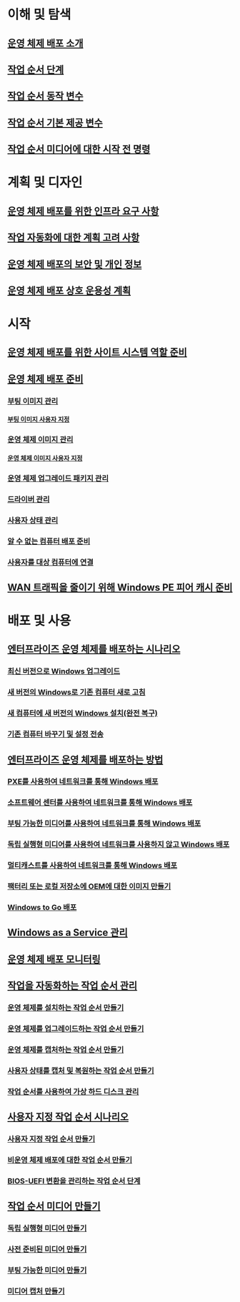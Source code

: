 # 이해 및 탐색
## [운영 체제 배포 소개](understand/introduction-to-operating-system-deployment.md)
## [작업 순서 단계](understand/task-sequence-steps.md)
## [작업 순서 동작 변수](understand/task-sequence-action-variables.md)
## [작업 순서 기본 제공 변수](understand/task-sequence-built-in-variables.md)
## [작업 순서 미디어에 대한 시작 전 명령](understand/prestart-commands-for-task-sequence-media.md)

# 계획 및 디자인
## [운영 체제 배포를 위한 인프라 요구 사항](plan-design/infrastructure-requirements-for-operating-system-deployment.md)
## [작업 자동화에 대한 계획 고려 사항](plan-design/planning-considerations-for-automating-tasks.md)
## [운영 체제 배포의 보안 및 개인 정보](plan-design/security-and-privacy-for-operating-system-deployment.md)
## [운영 체제 배포 상호 운용성 계획](plan-design/planning-for-operating-system-deployment-interoperability.md)

# 시작
## [운영 체제 배포를 위한 사이트 시스템 역할 준비](get-started/prepare-site-system-roles-for-operating-system-deployments.md)
## [운영 체제 배포 준비](get-started/prepare-for-operating-system-deployment.md)
### [부팅 이미지 관리](get-started/manage-boot-images.md)
#### [부팅 이미지 사용자 지정](get-started/customize-boot-images.md)

### [운영 체제 이미지 관리](get-started/manage-operating-system-images.md)
#### [운영 체제 이미지 사용자 지정](get-started/customize-operating-system-images.md)

### [운영 체제 업그레이드 패키지 관리](get-started/manage-operating-system-upgrade-packages.md)
### [드라이버 관리](get-started/manage-drivers.md)
### [사용자 상태 관리](get-started/manage-user-state.md)
### [알 수 없는 컴퓨터 배포 준비](get-started/prepare-for-unknown-computer-deployments.md)
### [사용자를 대상 컴퓨터에 연결](get-started/associate-users-with-a-destination-computer.md)

## [WAN 트래픽을 줄이기 위해 Windows PE 피어 캐시 준비](get-started/prepare-windows-pe-peer-cache-to-reduce-wan-traffic.md)

# 배포 및 사용
## [엔터프라이즈 운영 체제를 배포하는 시나리오](deploy-use/scenarios-to-deploy-enterprise-operating-systems.md)
### [최신 버전으로 Windows 업그레이드](deploy-use/upgrade-windows-to-the-latest-version.md)
### [새 버전의 Windows로 기존 컴퓨터 새로 고침](deploy-use/refresh-an-existing-computer-with-a-new-version-of-windows.md)
### [새 컴퓨터에 새 버전의 Windows 설치(완전 복구)](deploy-use/install-new-windows-version-new-computer-bare-metal.md)
### [기존 컴퓨터 바꾸기 및 설정 전송](deploy-use/replace-an-existing-computer-and-transfer-settings.md)

## [엔터프라이즈 운영 체제를 배포하는 방법](deploy-use/methods-to-deploy-enterprise-operating-systems.md)
### [PXE를 사용하여 네트워크를 통해 Windows 배포](deploy-use/use-pxe-to-deploy-windows-over-the-network.md)
### [소프트웨어 센터를 사용하여 네트워크를 통해 Windows 배포](deploy-use/use-software-center-to-deploy-windows-over-the-network.md)
### [부팅 가능한 미디어를 사용하여 네트워크를 통해 Windows 배포](deploy-use/use-bootable-media-to-deploy-windows-over-the-network.md)
### [독립 실행형 미디어를 사용하여 네트워크를 사용하지 않고 Windows 배포](deploy-use/use-stand-alone-media-to-deploy-windows-without-using-the-network.md)
### [멀티캐스트를 사용하여 네트워크를 통해 Windows 배포](deploy-use/use-multicast-to-deploy-windows-over-the-network.md)
### [팩터리 또는 로컬 저장소에 OEM에 대한 이미지 만들기](deploy-use/create-an-image-for-an-oem-in-factory-or-a-local-depot.md)
### [Windows to Go 배포](deploy-use/deploy-windows-to-go.md)

## [Windows as a Service 관리](deploy-use/manage-windows-as-a-service.md)
## [운영 체제 배포 모니터링](deploy-use/monitor-operating-system-deployments.md)

## [작업을 자동화하는 작업 순서 관리](deploy-use/manage-task-sequences-to-automate-tasks.md)
### [운영 체제를 설치하는 작업 순서 만들기](deploy-use/create-a-task-sequence-to-install-an-operating-system.md)
### [운영 체제를 업그레이드하는 작업 순서 만들기](deploy-use/create-a-task-sequence-to-upgrade-an-operating-system.md)
### [운영 체제를 캡처하는 작업 순서 만들기](deploy-use/create-a-task-sequence-to-capture-an-operating-system.md)
### [사용자 상태를 캡처 및 복원하는 작업 순서 만들기](deploy-use/create-a-task-sequence-to-capture-and-restore-user-state.md)
### [작업 순서를 사용하여 가상 하드 디스크 관리](deploy-use/use-a-task-sequence-to-manage-virtual-hard-disks.md)

## [사용자 지정 작업 순서 시나리오](deploy-use/custom-task-sequence-scenarios.md)
### [사용자 지정 작업 순서 만들기](deploy-use/create-a-custom-task-sequence.md)
### [비운영 체제 배포에 대한 작업 순서 만들기](deploy-use/create-a-task-sequence-for-non-operating-system-deployments.md)
### [BIOS-UEFI 변환을 관리하는 작업 순서 단계](deploy-use/task-sequence-steps-to-manage-bios-to-uefi-conversion.md)

## [작업 순서 미디어 만들기](deploy-use/create-task-sequence-media.md)
### [독립 실행형 미디어 만들기](deploy-use/create-stand-alone-media.md)
### [사전 준비된 미디어 만들기](deploy-use/create-prestaged-media.md)
### [부팅 가능한 미디어 만들기](deploy-use/create-bootable-media.md)
### [미디어 캡처 만들기](deploy-use/create-capture-media.md)
